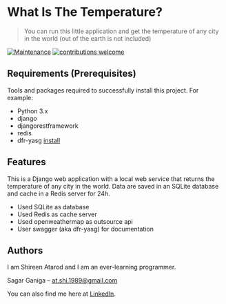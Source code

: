 # What Is The Temperature?
> You can run this little application and get the temperature of any city in the world (out of the earth is not included)

[![Maintenance](https://img.shields.io/badge/Maintained%3F-yes-green.svg)](https://GitHub.com/Naereen/StrapDown.js/graphs/commit-activity)
[![contributions welcome](https://img.shields.io/badge/contributions-welcome-brightgreen.svg?style=flat)](https://github.com/dwyl/esta/issues)


## Requirements  (Prerequisites)
Tools and packages required to successfully install this project.
For example:
* Python 3.x
* django
* djangorestframework
* redis
* dfr-yasg [install](https://drf-yasg.readthedocs.io/en/stable/readme.html)


## Features
This is a Django web application with a local web service that returns the temperature of any city in the world. Data are saved in an SQLite database and cache in a Redis server for 24h.
* Used SQLite as database
* Used Redis as cache server
* Used openweathermap as outsource api
* User swagger (aka dfr-yasg) for documentation


## Authors
I am Shireen Atarod and I am an ever-learning programmer.
 
Sagar Ganiga  – at.shi.1989@gmail.com
 
You can also find me here at [LinkedIn](www.linkedin.com/in/shireen-at-96b35217b).
